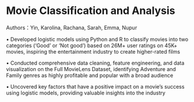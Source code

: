 # Movie Classification and Analysis 

Authors：Yin, Karolina, Rachana, Sarah, Emma, Nupur

• Developed logistic models using Python and R to classify movies into two categories (‘Good’ or ‘Not good’) based on 26M+ user ratings on 45K+ movies, inspiring the entertainment industry to create higher-rated films

• Conducted comprehensive data cleaning, feature engineering, and data visualization on the Full MovieLens Dataset, identifying Adventure and Family genres as highly profitable and 
popular with a broad audience

• Uncovered key factors that have a positive impact on a movie’s success using logistic models, 
providing valuable insights into the industry
